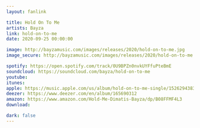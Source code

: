 ```yaml
---
layout: fanlink

title: Hold On To Me
artists: Bayza
link: hold-on-to-me
date: 2020-09-25 00:00:00

image: http://bayzamusic.com/images/releases/2020/hold-on-to-me.jpg
image_secure: http://bayzamusic.com/images/releases/2020/hold-on-to-me.jpg

spotify: https://open.spotify.com/track/0U9BPZn0nvkUYFfuPteBmE
soundcloud: https://soundcloud.com/bayza/hold-on-to-me
youtube: 
itunes:
apple: https://music.apple.com/us/album/hold-on-to-me-single/1526294383
deezer: https://www.deezer.com/en/album/165690312
amazon: https://www.amazon.com/Hold-Me-Dimatis-Bayza/dp/B08FFMF4L3
download: 

dark: false
---
```


